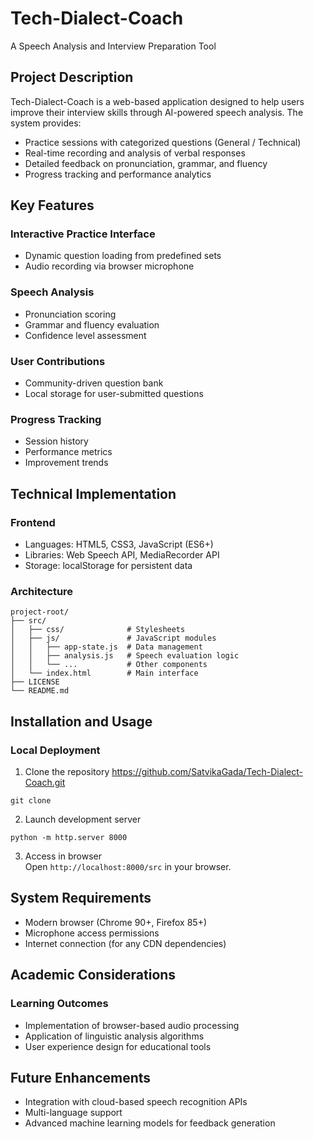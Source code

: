 # Tech-Dialect-Coach  
A Speech Analysis and Interview Preparation Tool

## Project Description

Tech-Dialect-Coach is a web-based application designed to help users improve their interview skills through AI-powered speech analysis. The system provides:

- Practice sessions with categorized questions (General / Technical)  
- Real-time recording and analysis of verbal responses  
- Detailed feedback on pronunciation, grammar, and fluency  
- Progress tracking and performance analytics  

## Key Features

### Interactive Practice Interface
- Dynamic question loading from predefined sets  
- Audio recording via browser microphone  

### Speech Analysis
- Pronunciation scoring  
- Grammar and fluency evaluation  
- Confidence level assessment  

### User Contributions
- Community-driven question bank  
- Local storage for user-submitted questions  

### Progress Tracking
- Session history  
- Performance metrics  
- Improvement trends  

## Technical Implementation

### Frontend
- Languages: HTML5, CSS3, JavaScript (ES6+)  
- Libraries: Web Speech API, MediaRecorder API  
- Storage: localStorage for persistent data  

### Architecture
```
project-root/
├── src/
│   ├── css/              # Stylesheets
│   ├── js/               # JavaScript modules
│   │   ├── app-state.js  # Data management
│   │   ├── analysis.js   # Speech evaluation logic
│   │   └── ...           # Other components
│   └── index.html        # Main interface
├── LICENSE
└── README.md
```

## Installation and Usage

### Local Deployment
1. Clone the repository  https://github.com/SatvikaGada/Tech-Dialect-Coach.git
```
git clone 
```

2. Launch development server  
```
python -m http.server 8000
```

3. Access in browser  
Open `http://localhost:8000/src` in your browser.

## System Requirements
- Modern browser (Chrome 90+, Firefox 85+)  
- Microphone access permissions  
- Internet connection (for any CDN dependencies)  

## Academic Considerations

### Learning Outcomes
- Implementation of browser-based audio processing  
- Application of linguistic analysis algorithms  
- User experience design for educational tools  

## Future Enhancements
- Integration with cloud-based speech recognition APIs  
- Multi-language support  
- Advanced machine learning models for feedback generation  
